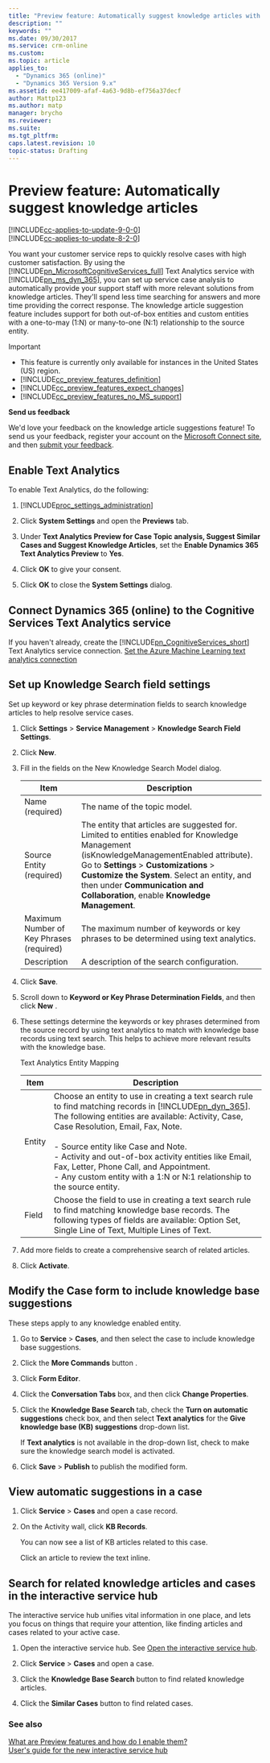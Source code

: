 ```yaml
---
title: "Preview feature: Automatically suggest knowledge articles with Dynamics 365 Customer Engagement| MicrosoftDocs"
description: ""
keywords: ""
ms.date: 09/30/2017
ms.service: crm-online
ms.custom: 
ms.topic: article
applies_to:
  - "Dynamics 365 (online)"
  - "Dynamics 365 Version 9.x"
ms.assetid: ee417009-afaf-4a63-9d8b-ef756a37decf
author: Mattp123
ms.author: matp
manager: brycho
ms.reviewer: 
ms.suite: 
ms.tgt_pltfrm: 
caps.latest.revision: 10
topic-status: Drafting
---
```


# Preview feature: Automatically suggest knowledge articles

[!INCLUDE[cc-applies-to-update-9-0-0](../includes/cc_applies_to_update_9_0_0.md)]<br/>[!INCLUDE[cc-applies-to-update-8-2-0](../includes/cc_applies_to_update_8_2_0.md)]

You want your customer service reps to quickly resolve cases with high customer satisfaction. By using the [!INCLUDE[pn_MicrosoftCognitiveServices_full](../includes/pn-microsoftcognitiveservices-full.md)] Text Analytics service with [!INCLUDE[pn_ms_dyn_365](../includes/pn-ms-dyn-365.md)], you can set up service case analysis to automatically provide your support staff with more relevant solutions from knowledge articles. They'll spend less time searching for answers and more time providing the correct response. The knowledge article suggestion feature includes support for both out-of-box entities and custom entities with a one-to-may (1:N) or many-to-one (N:1) relationship to the source entity.  

> [!IMPORTANT]
> - This feature is currently only available for instances in the United States (US) region.  
> - [!INCLUDE[cc_preview_features_definition](../includes/cc-preview-features-definition.md)]  
> - [!INCLUDE[cc_preview_features_expect_changes](../includes/cc-preview-features-expect-changes.md)]  
> - [!INCLUDE[cc_preview_features_no_MS_support](../includes/cc-preview-features-no-ms-support.md)]  
> 
> **Send us feedback**  
> 
>  We'd love your feedback on the knowledge article suggestions feature! To send us your feedback, register your account on the [Microsoft Connect site](https://connect.microsoft.com/site687), and then [submit your feedback](https://connect.microsoft.com/site687/Feedback/LoadSubmitFeedbackForm?FormID=5908).  

<a name="BKMK_EnablePreview"></a>   

## Enable Text Analytics  
 To enable Text Analytics, do the following:  

1. [!INCLUDE[proc_settings_administration](../includes/proc-settings-administration.md)]  

2. Click **System Settings** and open the **Previews** tab.  

3. Under **Text Analytics Preview for Case Topic analysis, Suggest Similar Cases and Suggest Knowledge Articles**, set the **Enable Dynamics 365 Text Analytics Preview** to **Yes**.  

4. Click **OK** to give your consent.  

5. Click **OK** to close the **System Settings** dialog.  

<a name="BKMK_ConnectTextAnalytics"></a>   

## Connect Dynamics 365 (online) to the Cognitive Services Text Analytics service  
 If you haven't already, create the [!INCLUDE[pn_CognitiveServices_short](../includes/pn-microsoftcognitiveservices-short.md)] Text Analytics service connection. [Set the Azure Machine Learning text analytics connection](../admin/public-preview-microsoft-cognitive-services-integration.md#Set_AzureMLconnection)  

<a name="BKMK_SetUpKnowledgeSearch"></a>   

## Set up Knowledge Search field settings  
 Set up keyword or key phrase determination fields to search knowledge articles to help resolve service cases.  

1. Click **Settings** > **Service Management** > **Knowledge Search Field Settings**.  

2. Click **New**.  

3. Fill in the fields on the New Knowledge Search Model dialog.  


   |                   Item                   |                                                                                                                                                      Description                                                                                                                                                      |
   |------------------------------------------|-----------------------------------------------------------------------------------------------------------------------------------------------------------------------------------------------------------------------------------------------------------------------------------------------------------------------|
   |             Name (required)              |                                                                                                                                             The name of the topic model.                                                                                                                                              |
   |         Source Entity (required)         | The entity that articles are suggested for. Limited to entities enabled for Knowledge Management (isKnowledgeManagementEnabled attribute). Go to **Settings** > **Customizations** > **Customize the System**. Select an entity, and then under **Communication and Collaboration**, enable **Knowledge Management**. |
   | Maximum Number of Key Phrases (required) |                                                                                                                 The maximum number of keywords or key phrases to be determined using text analytics.                                                                                                                  |
   |               Description                |                                                                                                                                      A description of the search configuration.                                                                                                                                       |


4. Click **Save**.  

5. Scroll down to **Keyword or Key Phrase Determination Fields**, and then click **New** .  

6. These settings determine the keywords or key phrases determined from the source record by using text analytics to match with knowledge base records using text search. This helps to achieve more relevant results with the knowledge base.  

    Text Analytics Entity Mapping  


   |  Item  |                                                                                                                                                                                                                                Description                                                                                                                                                                                                                                |
   |--------|---------------------------------------------------------------------------------------------------------------------------------------------------------------------------------------------------------------------------------------------------------------------------------------------------------------------------------------------------------------------------------------------------------------------------------------------------------------------------|
   | Entity | Choose an entity to use in creating a text search rule to find matching records in [!INCLUDE[pn_dyn_365](../includes/pn-dyn-365.md)]. The following entities are available: Activity, Case, Case Resolution, Email, Fax, Note.<br /><br /> -   Source entity like Case and Note.<br />-   Activity and out-of-box activity entities like Email, Fax, Letter, Phone Call, and Appointment.<br />-   Any custom entity with a 1:N or N:1 relationship to the source entity. |
   | Field  |                                                                                                                                  Choose the  field to use in creating a text search rule to find matching knowledge base records. The following types of fields are available: Option Set, Single Line of Text, Multiple Lines of Text.                                                                                                                                   |


7. Add more fields to create a comprehensive search of related articles.  

8. Click **Activate**.  

<a name="BKMK_ModifyCase"></a>   
## Modify the Case form to include knowledge base suggestions  
 These steps apply to any knowledge enabled entity.  

1.  Go to **Service** > **Cases**, and then select the case to include knowledge base suggestions.  

2.  Click the **More Commands** button .  

3.  Click **Form Editor**.  

4.  Click the **Conversation Tabs** box, and then click **Change Properties**.  

5.  Click the **Knowledge Base Search** tab, check the **Turn on automatic suggestions** check box, and then select **Text analytics** for the **Give knowledge base (KB) suggestions** drop-down list.  

     If **Text analytics** is not available in the drop-down list, check to make sure the knowledge search model is activated.  

6.  Click **Save** > **Publish** to publish the modified form.  

<a name="BKMK_ViewAutomatic"></a>   
## View automatic suggestions in a case  

1. Click **Service** > **Cases** and open a case record.  

2. On the Activity wall, click **KB Records**.  

   You can now see a list of KB articles related to this case.  

   Click an article to review the text inline.  

<a name="BKMK_ISHSearch"></a>   
## Search for related knowledge articles and cases in the interactive service hub  
 The interactive service hub  unifies vital information in one place, and lets you focus on things that require your attention, like finding articles and cases related to your active case.  

1.  Open the interactive service hub. See [Open the interactive service hub](../customer-service/user-guide-customer-service.md).  

2.  Click **Service** > **Cases** and open a case.  

3.  Click the **Knowledge Base Search** button to find related knowledge articles.  

4.  Click the **Similar Cases** button to find related cases.  

### See also  
 [What are Preview features and how do I enable them?](../admin/what-are-preview-features-how-do-i-enable-them.md)   
 [User's guide for the new interactive service hub](../customer-service/user-guide-customer-service.md)   
